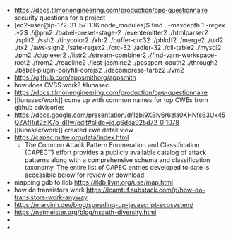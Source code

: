- https://docs.tilmonengineering.com/production/ops-questionnaire security questions for a project
- [ec2-user@ip-172-31-57-136 node_modules]$ find . -maxdepth 1 -regex .*2$
  ./@pm2
  ./babel-preset-stage-2
  ./eventemitter2
  ./htmlparser2
  ./split2
  ./ssh2
  ./tinycolor2
  ./xhr2
  ./buffer-crc32
  ./pbkdf2
  ./merge2
  ./uid2
  ./tx2
  ./aws-sign2
  ./safe-regex2
  ./crc-32
  ./adler-32
  ./cli-table2
  ./mysql2
  ./pm2
  ./duplexer2
  ./listr2
  ./stream-combiner2
  ./find-yarn-workspace-root2
  ./from2
  ./readline2
  ./jest-jasmine2
  ./passport-oauth2
  ./through2
  ./babel-plugin-polyfill-corejs2
  ./decompress-tarbz2
  ./vm2
- https://github.com/appsmithorg/appsmith
- how does CVSS work? #lunasec
- https://docs.tilmonengineering.com/production/ops-questionnaire
- [[lunasec/work]] come up with common names for top CWEs from github advisories
- https://docs.google.com/presentation/d/1zbj9XBiv6r6zla0KHNfs63Ux45QZAfRut2zlK7o-dRw/edit#slide=id.g6dda925d72_0_1078
- [[lunasec/work]] created cwe detail view
- https://capec.mitre.org/data/index.html
	- The Common Attack Pattern Enumeration and Classification (CAPEC™) effort provides a publicly available catalog of attack patterns along with a comprehensive schema and classification taxonomy. The entire list of CAPEC entries developed to date is accessible below for review or download.
- mapping gdb to lldb https://lldb.llvm.org/use/map.html
- how do transistors work https://lcamtuf.substack.com/p/how-do-transistors-work-anyway
- https://marvinh.dev/blog/speeding-up-javascript-ecosystem/
- https://netmeister.org/blog/nsauth-diversity.html
-
-